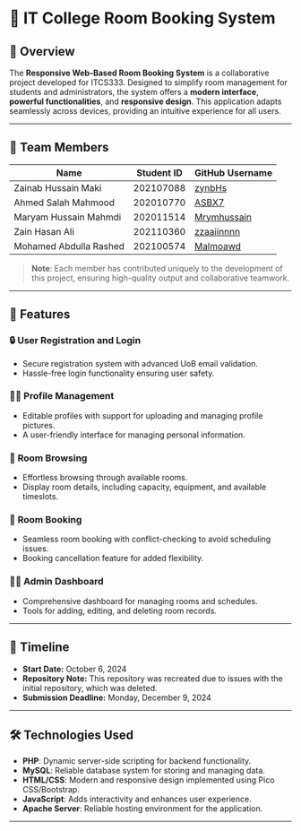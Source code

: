 # 🌟 IT College Room Booking System  

## 📖 Overview  

The **Responsive Web-Based Room Booking System** is a collaborative project developed for ITCS333. Designed to simplify room management for students and administrators, the system offers a **modern interface**, **powerful functionalities**, and **responsive design**. This application adapts seamlessly across devices, providing an intuitive experience for all users.  

---

## 👥 Team Members  

| **Name**               | **Student ID** | **GitHub Username**             |  
|-------------------------|----------------|----------------------------------|  
| Zainab Hussain Maki     | 202107088      | [zynbHs](https://github.com/zynbHs) | 
| Ahmed Salah Mahmood     | 202010770      | [ASBX7](https://github.com/ASBX7) |   
| Maryam Hussain Mahmdi   | 202011514      | [Mrymhussain](https://github.com/Mrymhussain) |  
| Zain Hasan Ali          | 202110360      | [zzaaiinnnn](https://github.com/zzaaiinnnn) |  
| Mohamed Abdulla Rashed  | 202100574      | [Malmoawd](https://github.com/Malmoawd) |  

> **Note**: Each member has contributed uniquely to the development of this project, ensuring high-quality output and collaborative teamwork.

--- 
## 🚀 Features  

### 🔒 **User Registration and Login**  
- Secure registration system with advanced UoB email validation.  
- Hassle-free login functionality ensuring user safety.  

### 🙋‍♂️ **Profile Management**  
- Editable profiles with support for uploading and managing profile pictures.  
- A user-friendly interface for managing personal information.  

### 🏢 **Room Browsing**  
- Effortless browsing through available rooms.  
- Display room details, including capacity, equipment, and available timeslots.  

### 📅 **Room Booking**  
- Seamless room booking with conflict-checking to avoid scheduling issues.  
- Booking cancellation feature for added flexibility.  

### 👩‍💼 **Admin Dashboard**  
- Comprehensive dashboard for managing rooms and schedules.  
- Tools for adding, editing, and deleting room records.  

---

## 📅 Timeline  

- **Start Date:** October 6, 2024  
- **Repository Note:** This repository was recreated due to issues with the initial repository, which was deleted.  
- **Submission Deadline:** Monday, December 9, 2024  

---

## 🛠️ Technologies Used  

- **PHP**: Dynamic server-side scripting for backend functionality.  
- **MySQL**: Reliable database system for storing and managing data.  
- **HTML/CSS**: Modern and responsive design implemented using Pico CSS/Bootstrap.  
- **JavaScript**: Adds interactivity and enhances user experience.  
- **Apache Server**: Reliable hosting environment for the application.  

---